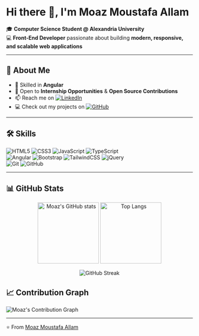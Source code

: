# Hi there 👋, I'm Moaz Moustafa Allam  

🎓 **Computer Science Student @ Alexandria University**  
💻 **Front-End Developer** passionate about building **modern, responsive, and scalable web applications**  

---

## 🚀 About Me
- 🌱 Skilled in **Angular**
- 💼 Open to **Internship Opportunities** & **Open Source Contributions**
- 📫 Reach me on [![LinkedIn](https://img.shields.io/badge/LinkedIn-0077B5?style=flat&logo=linkedin&logoColor=white)](https://www.linkedin.com/in/moazallam/)  
- 💻 Check out my projects on [![GitHub](https://img.shields.io/badge/GitHub-100000?style=flat&logo=github&logoColor=white)](https://github.com/moazallam1?tab=repositories)


---

## 🛠️ Skills  

![HTML5](https://img.shields.io/badge/HTML5-E34F26?style=flat&logo=html5&logoColor=white)
![CSS3](https://img.shields.io/badge/CSS3-1572B6?style=flat&logo=css3&logoColor=white)
![JavaScript](https://img.shields.io/badge/JavaScript-F7DF1E?style=flat&logo=javascript&logoColor=black)
![TypeScript](https://img.shields.io/badge/TypeScript-007ACC?style=flat&logo=typescript&logoColor=white)  
![Angular](https://img.shields.io/badge/Angular-DD0031?style=flat&logo=angular&logoColor=white)
![Bootstrap](https://img.shields.io/badge/Bootstrap-7952B3?style=flat&logo=bootstrap&logoColor=white)
![TailwindCSS](https://img.shields.io/badge/Tailwind_CSS-38B2AC?style=flat&logo=tailwind-css&logoColor=white)
![jQuery](https://img.shields.io/badge/jQuery-0769AD?style=flat&logo=jquery&logoColor=white)  
![Git](https://img.shields.io/badge/Git-F05032?style=flat&logo=git&logoColor=white)
![GitHub](https://img.shields.io/badge/GitHub-181717?style=flat&logo=github&logoColor=white)  

---
## 📊 GitHub Stats  

<p align="center">
  <img src="https://github-readme-stats.vercel.app/api?username=moazallam1&show_icons=true&theme=tokyonight" alt="Moaz's GitHub stats" height="165"/>
  <img src="https://github-readme-stats.vercel.app/api/top-langs/?username=moazallam1&layout=compact&theme=tokyonight" alt="Top Langs" height="165"/>
</p>

<p align="center">
  <img src="https://streak-stats.demolab.com?user=moazallam1&theme=tokyonight&hide_border=true" alt="GitHub Streak"/>
</p>


## 📈 Contribution Graph  

![Moaz's Contribution Graph](https://github-readme-activity-graph.vercel.app/graph?username=moazallam1&theme=tokyo-night)

---

⭐️ From [Moaz Moustafa Allam](https://github.com/moazallam1)
